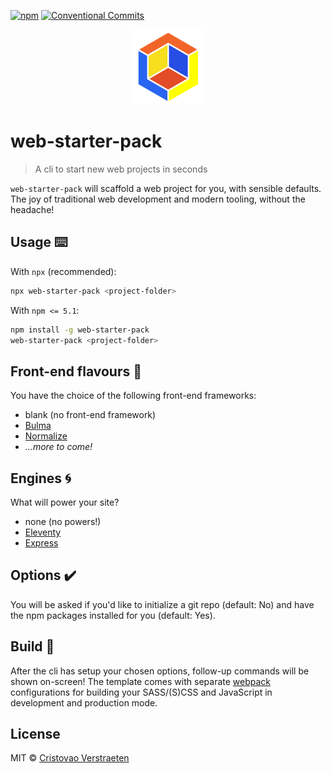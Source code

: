 [![npm](https://img.shields.io/npm/v/web-starter-pack.svg?color=blue)](https://www.npmjs.com/package/web-starter-pack) [![Conventional Commits](https://img.shields.io/badge/Conventional%20Commits-1.0.0-yellow.svg)](https://conventionalcommits.org)

<p align="center">
  <img src="https://raw.githubusercontent.com/cristovaov/web-starter-pack/master/template/base/static/img/web-starter-pack.png" width="120" height="120" alt="web-starter-pack logo">
</p>

# web-starter-pack

> A cli to start new web projects in seconds

`web-starter-pack` will scaffold a web project for you, with sensible defaults. The joy of traditional web development and modern tooling, without the headache! 

## Usage ⌨️

With `npx` (recommended):
```bash
npx web-starter-pack <project-folder>
```
With `npm <= 5.1`:
```bash
npm install -g web-starter-pack
web-starter-pack <project-folder>
```

## Front-end flavours 🍦

You have the choice of the following front-end frameworks:
* blank (no front-end framework)
* [Bulma](https://bulma.io)
* [Normalize](https://necolas.github.io/normalize.css/)
* *...more to come!*

## Engines 🌀

What will power your site?
* none (no powers!)
* [Eleventy](https://www.11ty.io/)
* [Express](https://expressjs.com/)

## Options ✔️

You will be asked if you'd like to initialize a git repo (default: No) and have the npm packages installed for you (default: Yes).

## Build 🔧

After the cli has setup your chosen options, follow-up commands will be shown on-screen! The template comes with separate [webpack](https://webpack.js.org/guides/production/) configurations for building your SASS/(S)CSS and JavaScript in development and production mode.

## License

MIT &copy; [Cristovao Verstraeten](https://apleasantview.com)
